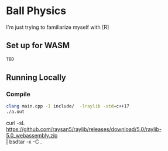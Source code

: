 # Ball Physics

I'm just trying to familiarize myself with [R]

## Set up for WASM

```bash
TBD
```

## Running Locally
### Compile

```bash
clang main.cpp -I include/  -lraylib -std=c++17
./a.out
```

curl -sL \
https://github.com/raysan5/raylib/releases/download/5.0/raylib-5.0_webassembly.zip \
| bsdtar -x -C .